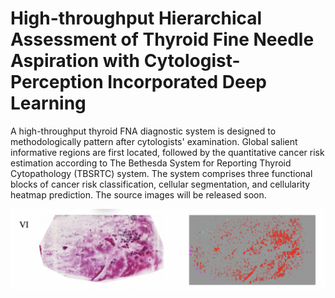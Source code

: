 # High-throughput Hierarchical Assessment of Thyroid Fine Needle Aspiration with Cytologist-Perception Incorporated Deep Learning

A high-throughput thyroid FNA diagnostic system is designed to methodologically pattern after cytologists' examination. Global salient informative regions are first located, followed by the quantitative cancer risk estimation according to The Bethesda System for Reporting Thyroid Cytopathology (TBSRTC) system. The system comprises three functional blocks of cancer risk classification, cellular segmentation, and cellularity heatmap prediction. 
The source images will be released soon.

<img src=".\picture.png" style="zoom:80%;" />
